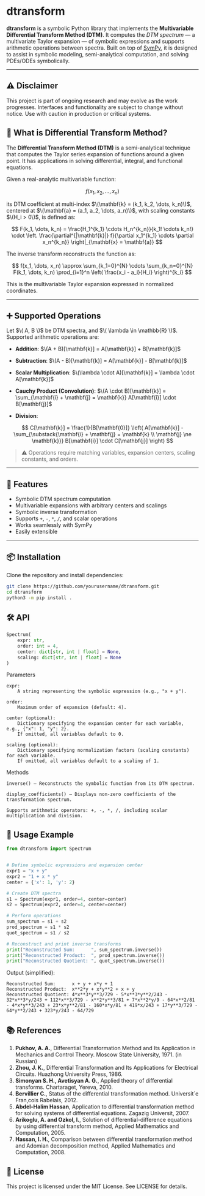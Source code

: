 # dtransform

**dtransform** is a symbolic Python library that implements the **Multivariable Differential Transform Method (DTM)**. It computes the *DTM spectrum* — a multivariate Taylor expansion — of symbolic expressions and supports arithmetic operations between spectra. Built on top of [SymPy](https://www.sympy.org/), it is designed to assist in symbolic modeling, semi-analytical computation, and solving PDEs/ODEs symbolically.

---

## ⚠️ Disclaimer

This project is part of ongoing research and may evolve as the work progresses. Interfaces and functionality are subject to change without notice. Use with caution in production or critical systems.

## 📘 What is Differential Transform Method?

The **Differential Transform Method (DTM)** is a semi-analytical technique that computes the Taylor series expansion of functions around a given point. It has applications in solving differential, integral, and functional equations.

Given a real-analytic multivariable function:

$$
f(x_1, x_2, \dots, x_n)
$$

its DTM coefficient at multi-index $\(\mathbf{k} = (k_1, k_2, \dots, k_n)\)$, centered at $\(\mathbf{a} = (a_1, a_2, \dots, a_n)\)$, with scaling constants $\(H_i > 0\)$, is defined as:

$$
F(k_1, \dots, k_n) =
\frac{H_1^{k_1} \cdots H_n^{k_n}}{k_1! \cdots k_n!}
\cdot
\left. \frac{\partial^{|\mathbf{k}|} f}{\partial x_1^{k_1} \cdots \partial x_n^{k_n}} \right|_{\mathbf{x} = \mathbf{a}}
$$

The inverse transform reconstructs the function as:

$$
f(x_1, \dots, x_n) \approx \sum_{k_1=0}^{N} \cdots \sum_{k_n=0}^{N}
F(k_1, \dots, k_n) \prod_{i=1}^n \left( \frac{x_i - a_i}{H_i} \right)^{k_i}
$$

This is the multivariable Taylor expansion expressed in normalized coordinates.

---

## ➕ Supported Operations

Let $\( A, B \)$ be DTM spectra, and $\( \lambda \in \mathbb{R} \)$. Supported arithmetic operations are:

- **Addition**:
  $\(A + B)[\mathbf{k}] = A[\mathbf{k}] + B[\mathbf{k}]$

- **Subtraction**:
  $\(A - B)[\mathbf{k}] = A[\mathbf{k}] - B[\mathbf{k}]$

- **Scalar Multiplication**:
  $\(\lambda \cdot A)[\mathbf{k}] = \lambda \cdot A[\mathbf{k}]$

- **Cauchy Product (Convolution)**:
  $\(A \cdot B)[\mathbf{k}] = \sum_{\mathbf{i} + \mathbf{j} = \mathbf{k}} A[\mathbf{i}] \cdot B[\mathbf{j}]$

- **Division**:

$$
C[\mathbf{k}] = \frac{1}{B[\mathbf{0}]}
\left( A[\mathbf{k}] - \sum_{\substack{\mathbf{i} + \mathbf{j} = \mathbf{k} \\ \mathbf{j} \ne \mathbf{k}}} B[\mathbf{i}] \cdot C[\mathbf{j}] \right)
$$

> ⚠️ Operations require matching variables, expansion centers, scaling constants, and orders.

---

## 🧠 Features

- Symbolic DTM spectrum computation
- Multivariable expansions with arbitrary centers and scalings
- Symbolic inverse transformation
- Supports `+`, `-`, `*`, `/`, and scalar operations
- Works seamlessly with SymPy
- Easily extensible

---

## 📦 Installation

Clone the repository and install dependencies:

```bash
git clone https://github.com/yourusername/dtransform.git
cd dtransform
python3 -m pip install .
```

## 🛠️ API

```Python
Spectrum(
    expr: str,
    order: int = 4,
    center: dict[str, int | float] = None,
    scaling: dict[str, int | float] = None
)
```

Parameters

    expr:
        A string representing the symbolic expression (e.g., "x + y").

    order:
        Maximum order of expansion (default: 4).

    center (optional):
        Dictionary specifying the expansion center for each variable, e.g., {"x": 1, "y": 2}.
        If omitted, all variables default to 0.

    scaling (optional):
        Dictionary specifying normalization factors (scaling constants) for each variable.
        If omitted, all variables default to a scaling of 1.

Methods

    inverse() — Reconstructs the symbolic function from its DTM spectrum.

    display_coefficients() — Displays non-zero coefficients of the transformation spectrum.

    Supports arithmetic operators: +, -, *, /, including scalar multiplication and division.

## 🚀 Usage Example

```Python
from dtransform import Spectrum


# Define symbolic expressions and expansion center
expr1 = "x + y"
expr2 = "1 + x * y"
center = {'x': 1, 'y': 2}

# Create DTM spectra
s1 = Spectrum(expr1, order=4, center=center)
s2 = Spectrum(expr2, order=4, center=center)

# Perform operations
sum_spectrum = s1 + s2
prod_spectrum = s1 * s2
quot_spectrum = s1 / s2

# Reconstruct and print inverse transforms
print("Reconstructed Sum:      ", sum_spectrum.inverse())
print("Reconstructed Product:  ", prod_spectrum.inverse())
print("Reconstructed Quotient: ", quot_spectrum.inverse())
```

Output (simplified):

```
Reconstructed Sum:      x + y + x*y + 1
Reconstructed Product:  x**2*y + x*y**2 + x + y
Reconstructed Quotient: 4*x**3*y**3/729 - 5*x**3*y**2/243 - 32*x**3*y/243 + 112*x**3/729 - x**2*y**3/81 + 7*x**2*y/9 - 64*x**2/81 - 4*x*y**3/243 + 23*x*y**2/81 - 160*x*y/81 + 419*x/243 + 17*y**3/729 - 64*y**2/243 + 323*y/243 - 64/729
```

## 📚 References

1. **Pukhov, A. A.**, Differential Transformation Method and Its Application in Mechanics and Control Theory. Moscow State University, 1971. (in Russian)
2. **Zhou, J. K.**, Differential Transformation and Its Applications for Electrical Circuits. Huazhong University Press, 1986.
3. **Simonyan S. H., Avetisyan A. G.**, Applied theory of differential transforms. Chartaraget, Yereva, 2010.
4. **Bervillier C.**, Status of the differential transformation method. Universit´e Fran¸cois Rabelais, 2012.
5. **Abdel-Halim Hassan**, Application to differential transformation method for solving systems of differential equations.  Zagazig Universit, 2007.
6. **Arikoglu, A. and Ozkol, I.**, Solution of differential-difference equations by using differential transform method, Applied Mathematics and Computation, 2005.
7. **Hassan, I. H.**, Comparison between differential transformation method and Adomian decomposition method, Applied Mathematics and Computation, 2008.

## 📄 License

This project is licensed under the MIT License. See LICENSE for details.

